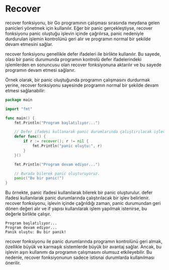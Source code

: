 # Recover

recover fonksiyonu, bir Go programının çalışması sırasında meydana gelen panicleri yönetmek için kullanılır. Eğer bir panic gerçekleştiyse, recover fonksiyonu panic oluştuğu işlevin içinde çağrılırsa, panic nedeniyle durdurulan işlemin kontrolünü geri alır ve programın normal bir şekilde devam etmesini sağlar.

recover fonksiyonu genellikle defer ifadeleri ile birlikte kullanılır. Bu sayede, olası bir panic durumunda programın kontrolü defer ifadelerindeki işlemlerden en sonuncusu olan recover fonksiyonuna aktarılır ve bu sayede programın devam etmesi sağlanır.

Örnek olarak, bir panic oluştuğunda programın çalışmasını durdurmak yerine, recover fonksiyonu sayesinde programın normal bir şekilde devam etmesi sağlanabilir:

```go
package main

import "fmt"

func main() {
    fmt.Println("Program başlatılıyor...")

    // Defer ifadesi kullanarak panic durumlarında çalıştırılacak işlevi belirtiyoruz.
    defer func() {
        if r := recover(); r != nil {
            fmt.Println("panic oluştu:", r)
        }
    }()

    fmt.Println("Program devam ediyor...")

    // Burada bilerek panic oluşturuyoruz.
    panic("Bu bir panic!")
}
```

Bu örnekte, panic ifadesi kullanılarak bilerek bir panic oluşturulur. defer ifadesi kullanılarak panic durumlarında çalıştırılacak bir işlev belirlenir. recover fonksiyonu, işlevin içinde çağrıldığı zaman, panic durumundan geri dönen değeri alır ve if yapısı kullanılarak işlem yapılmak istenirse, bu değerle birlikte çalışır.

```
Program başlatılıyor...
Program devam ediyor...
Panik oluştu: Bu bir panik!
```

recover fonksiyonu ile panic durumlarında programın kontrolünü geri almak, özellikle büyük ve karmaşık sistemlerde büyük bir avantaj sağlar. Ancak, bu işlevin aşırı kullanımı da programın çalışmasını olumsuz etkileyebilir. Bu nedenle, recover fonksiyonunun sadece istisnai durumlarda kullanılması önerilir.
